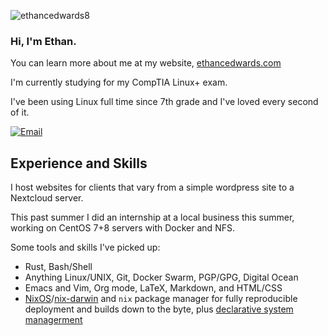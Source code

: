 <p align="left"> <img src="https://komarev.com/ghpvc/?username=ethancedwards8" alt="ethancedwards8" /> </p>  

### Hi, I'm Ethan.

You can learn more about me at my website, [ethancedwards.com](https://ethancedwards.com)
<!-- ![Top Langs](https://github-readme-stats.vercel.app/api/top-langs/?username=ethancedwards&layout=compact&theme=dracula) -->

I'm currently studying for my CompTIA Linux+ exam.

I've been using Linux full time since 7th grade and I've loved every second of it.

[![Email](https://img.shields.io/badge/Email-252422.svg?style=for-the-badge&logo=gmail)](mailto:ethan@ethancedwards.com)

## Experience and Skills

I host websites for clients that vary from a simple wordpress site to a Nextcloud server.

This past summer I did an internship at a local business this summer, working on CentOS 7+8 servers with Docker and NFS.

Some tools and skills I've picked up:

- Rust, Bash/Shell
- Anything Linux/UNIX, Git, Docker Swarm, PGP/GPG, Digital Ocean
- Emacs and Vim, Org mode, LaTeX, Markdown, and HTML/CSS
- [NixOS](https://nixos.org)/[nix-darwin](https://github.com/lnl7/nix-darwin) and `nix` package manager for fully reproducible deployment and builds down to the byte, plus [declarative system managerment](https://gitlab.com/ethancedwards/dotfiles/-/blob/master/.nix)

<!-- ![Ethan's GitHub Stats](https://github-readme-stats.vercel.app/api?username=ethancedwards8&count_private=true&show_icons=true&theme=dracula) -->
